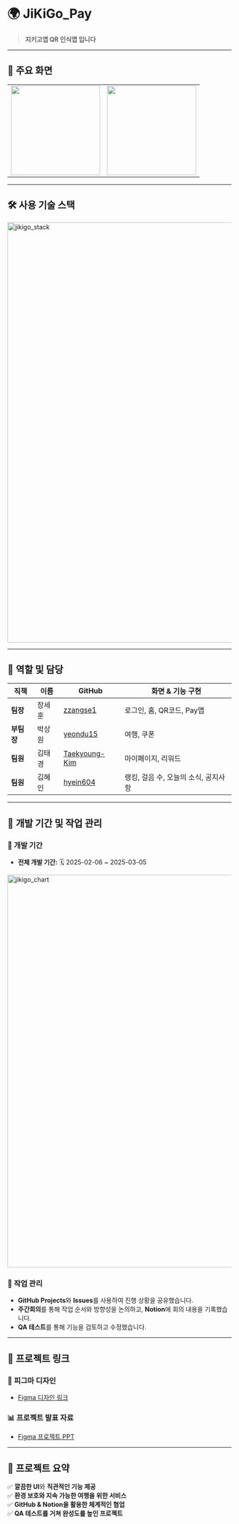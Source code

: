 # 🌍 JiKiGo_Pay
> **지키고앱 QR 인식앱 입니다**  


---

## 📱 주요 화면  
<table>
  <tr>
    <td><img src="https://github.com/user-attachments/assets/8faee826-449f-41e1-879a-a28e410eafd0" width="200"></td>
    <td><img src="https://github.com/user-attachments/assets/a7f315a9-8f5c-4054-a432-e1776f7e61ce" width="200"></td>
  </tr>
</table>


---

## 🛠 사용 기술 스택
<img width="943" alt="jikigo_stack" src="https://github.com/user-attachments/assets/86857fbc-503c-4363-9333-7daae101002f" />

---

## 👥 역할 및 담당
| 직책 | 이름 | GitHub | 화면 & 기능 구현 |
|------|------|--------|----------------|
|  **팀장** | 장세훈 | [zzangse1](https://github.com/zzangse1) | 로그인, 홈, QR코드, Pay앱 |
|  **부팀장** | 박상원 | [yeondu15](https://github.com/yeondu15) | 여행, 쿠폰 |
|  **팀원** | 김태경 | [Taekyoung-Kim](https://github.com/Taekyoung-Kim) | 마이페이지, 리워드 |
|  **팀원** | 김혜인 | [hyein604](https://github.com/hyein604) | 랭킹, 걸음 수, 오늘의 소식, 공지사항 |

---

## 📅 개발 기간 및 작업 관리

### 📆 개발 기간
- **전체 개발 기간:** 🗓️ 2025-02-06 ~ 2025-03-05  

<img width="881" alt="jikigo_chart" src="https://github.com/user-attachments/assets/565e1c6c-17a8-4d6f-bd23-caee14d5c106" />

### 📌 작업 관리
- **GitHub Projects**와 **Issues**를 사용하여 진행 상황을 공유했습니다.
- **주간회의**를 통해 작업 순서와 방향성을 논의하고, **Notion**에 회의 내용을 기록했습니다.
- **QA 테스트**를 통해 기능을 검토하고 수정했습니다.

---

## 🔗 프로젝트 링크

### 🎨 **피그마 디자인**
- [Figma 디자인 링크](https://www.figma.com/design/I242z3mhn2AZelYvI0V0GD/%EC%A7%80%ED%82%A4%EA%B3%A0?node-id=0-1&t=mZ9eBcGAgZKflGH9-1)

### 📊 **프로젝트 발표 자료**
- [Figma 프로젝트 PPT](https://www.figma.com/slides/pCFDmPOSFhRp8wrkF2G6k7/Light-slides?node-id=1-561&t=FcTZFvG8P2nQKLi7-1)

---

## 🎉 프로젝트 요약
✅ **깔끔한 UI**와 **직관적인 기능 제공**  
✅ **환경 보호와 지속 가능한 여행을 위한 서비스**  
✅ **GitHub & Notion을 활용한 체계적인 협업**  
✅ **QA 테스트를 거쳐 완성도를 높인 프로젝트**  
